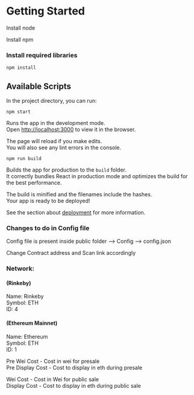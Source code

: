 # Getting Started
Install node

Install npm

### Install required libraries

```npm install```

## Available Scripts

In the project directory, you can run:

```npm start```

Runs the app in the development mode.\
Open [http://localhost:3000](http://localhost:3000) to view it in the browser.

The page will reload if you make edits.\
You will also see any lint errors in the console.

```npm run build```

Builds the app for production to the `build` folder.\
It correctly bundles React in production mode and optimizes the build for the best performance.

The build is minified and the filenames include the hashes.\
Your app is ready to be deployed!

See the section about [deployment](https://facebook.github.io/create-react-app/docs/deployment) for more information.

### Changes to do in Config file
Config file is present inside public folder --> Config --> config.json

Change Contract address and Scan link accordingly

### Network:
#### (Rinkeby)
Name: Rinkeby\
Symbol: ETH\
ID: 4

#### (Ethereum Mainnet)
Name: Ethereum\
Symbol: ETH\
ID: 1

Pre Wei Cost - Cost in wei for presale\
Pre Display Cost - Cost to display in eth during presale

Wei Cost - Cost in Wei for public sale\
Display Cost - Cost to display in eth during public sale
